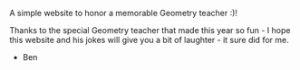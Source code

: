 A simple website to honor a memorable Geometry teacher :)!

Thanks to the special Geometry teacher that made this year so fun - I hope this website and his jokes will give you a bit of laughter - it sure did for me.

- Ben
